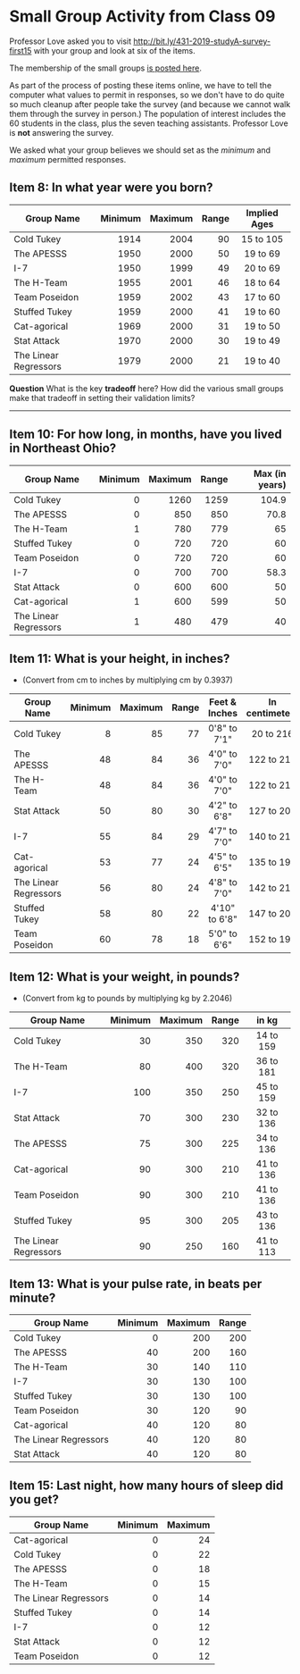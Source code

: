 # Small Group Activity from Class 09

Professor Love asked you to visit http://bit.ly/431-2019-studyA-survey-first15 with your group and look at six of the items. 

The membership of the small groups [is posted here](https://github.com/THOMASELOVE/2019-431/blob/master/PROJECT/small_groups.md).

As part of the process of posting these items online, we have to tell the computer what values to permit in responses, so we don't have to do quite so much cleanup after people take the survey (and because we cannot walk them through the survey in person.) The population of interest includes the 60 students in the class, plus the seven teaching assistants. Professor Love is **not** answering the survey.

We asked what your group believes we should set as the *minimum* and *maximum* permitted responses. 

## Item 8: In what year were you born?

Group Name | Minimum | Maximum | Range | Implied Ages
---------- | -------: | --------: | ------: | :------------:
Cold Tukey | 1914 | 2004 | 90 | 15 to 105
The APESSS | 1950 | 2000 | 50 | 19 to 69
I-7 | 1950 | 1999 | 49 | 20 to 69
The H-Team | 1955 | 2001 | 46 | 18 to 64
Team Poseidon | 1959 | 2002 | 43 | 17 to 60
Stuffed Tukey | 1959 | 2000 | 41 | 19 to 60
Cat-agorical | 1969 | 2000 | 31 | 19 to 50
Stat Attack | 1970 | 2000 | 30 | 19 to 49
The Linear Regressors | 1979 | 2000 | 21 | 19 to 40

**Question** What is the key **tradeoff** here? How did the various small groups make that tradeoff in setting their validation limits?

-----------------

## Item 10: For how long, in months, have you lived in Northeast Ohio?

Group Name | Minimum | Maximum | Range | Max (in years)
---------- | -------: | --------: | ----: | ----:
Cold Tukey | 0 | 1260 | 1259 | 104.9
The APESSS | 0 | 850 | 850 | 70.8
The H-Team | 1 | 780 | 779 | 65
Stuffed Tukey | 0 | 720 | 720 | 60
Team Poseidon | 0 | 720 | 720 | 60
I-7 | 0 | 700 | 700 | 58.3
Stat Attack | 0 | 600 | 600 | 50
Cat-agorical | 1 | 600 | 599 | 50
The Linear Regressors | 1 | 480 | 479 | 40

## Item 11: What is your height, in inches? 

- (Convert from cm to inches by multiplying cm by 0.3937) 

Group Name | Minimum | Maximum | Range | Feet & Inches | In centimeters
---------- | -------: | --------: | -----: | :-------------: | :--------------:
Cold Tukey | 8 | 85 | 77 | 0'8" to 7'1" | 20 to 216
The APESSS | 48 | 84 | 36 | 4'0" to 7'0" | 122 to 213
The H-Team | 48 | 84 | 36 | 4'0" to 7'0" | 122 to 213
Stat Attack | 50 | 80 | 30 | 4'2" to 6'8" | 127 to 203
I-7 | 55 | 84 | 29 | 4'7" to 7'0" | 140 to 213
Cat-agorical | 53 | 77 | 24 | 4'5" to 6'5" | 135 to 196
The Linear Regressors | 56 | 80 | 24 | 4'8" to 7'0" | 142 to 213
Stuffed Tukey | 58 | 80 | 22 | 4'10" to 6'8" | 147 to 203
Team Poseidon | 60 | 78 | 18 | 5'0" to 6'6" | 152 to 198

## Item 12: What is your weight, in pounds? 

- (Convert from kg to pounds by multiplying kg by 2.2046)

Group Name | Minimum | Maximum | Range | in kg
---------- | -------: | --------: | ----: | :---------:
Cold Tukey | 30 | 350 | 320 | 14 to 159
The H-Team | 80 | 400 | 320 | 36 to 181
I-7 | 100 | 350 | 250 | 45 to 159
Stat Attack | 70 | 300 | 230 | 32 to 136
The APESSS | 75 | 300 | 225 | 34 to 136
Cat-agorical | 90 | 300 | 210 | 41 to 136
Team Poseidon | 90 | 300 | 210 | 41 to 136
Stuffed Tukey | 95 | 300 | 205 | 43 to 136
The Linear Regressors | 90 | 250 | 160 | 41 to 113

## Item 13: What is your pulse rate, in beats per minute?

Group Name | Minimum | Maximum | Range
---------- | -------: | --------: | -----:
Cold Tukey | 0 | 200 | 200
The APESSS | 40 | 200 | 160
The H-Team | 30 | 140 | 110
I-7 | 30 | 130 | 100
Stuffed Tukey | 30 | 130 | 100
Team Poseidon | 30 | 120 | 90
Cat-agorical | 40 | 120 | 80
The Linear Regressors | 40 | 120 | 80
Stat Attack | 40 | 120 | 80

## Item 15: Last night, how many hours of sleep did you get?

Group Name | Minimum | Maximum
---------- | -------: | --------:
Cat-agorical | 0 | 24
Cold Tukey | 0 | 22
The APESSS | 0 | 18
The H-Team | 0 | 15
The Linear Regressors | 0 | 14
Stuffed Tukey | 0 | 14 
I-7 | 0 | 12
Stat Attack | 0 | 12
Team Poseidon | 0 | 12 

